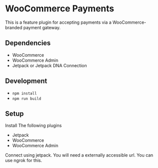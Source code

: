 # WooCommerce Payments

This is a feature plugin for accepting payments via a WooCommerce-branded payment gateway.

## Dependencies

- WooCommerce
- WooCommerce Admin
- Jetpack or Jetpack DNA Connection

## Development

- `npm install`
- `npm run build`

## Setup
Install The following plugins
- Jetpack
- WooCommerce
- WooCommerce Admin

Connect using jetpack. You will need a externally accessible url. You can use ngrok for this.
